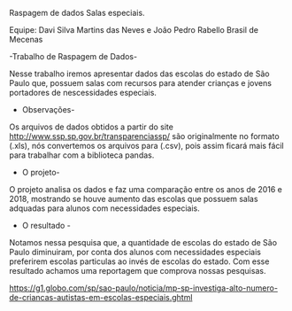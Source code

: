 Raspagem de dados Salas especiais.

Equipe: Davi Silva Martins das Neves e João Pedro Rabello Brasil de Mecenas

-Trabalho de Raspagem de Dados- 

Nesse trabalho iremos apresentar dados das escolas do estado de São Paulo que, possuem salas com recursos para atender crianças e jovens portadores de nescessidades especiais.

- Observações-

Os arquivos de dados obtidos a partir do site http://www.ssp.sp.gov.br/transparenciassp/ são originalmente no formato (.xls), nós convertemos os arquivos para (.csv), pois assim ficará mais fácil para trabalhar com a biblioteca pandas.

- O projeto-

O projeto analisa os dados e faz uma comparação entre os anos de 2016 e 2018, mostrando se houve aumento das escolas que possuem salas adquadas para alunos com necessidades especiais.

- O resultado - 

Notamos nessa pesquisa que, a quantidade de escolas do estado de São Paulo diminuiram, por conta dos alunos com necessidades especiais preferirem escolas particulas ao invés de escolas do estado. 
Com esse resultado achamos uma reportagem que comprova nossas pesquisas.


https://g1.globo.com/sp/sao-paulo/noticia/mp-sp-investiga-alto-numero-de-criancas-autistas-em-escolas-especiais.ghtml
